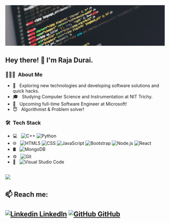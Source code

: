 <img src="https://github.com/Raja58/ProShop-eCommerce/blob/main/Programing.jpg">

<h2> Hey there! 👋 I'm Raja Durai.</h2>

<h3> 👨🏻‍💻 &nbsp;About Me </h3>

- 🤔 &nbsp; Exploring new technologies and developing software solutions and quick hacks.
- 🎓 &nbsp; Studying Computer Science and Instrumentation at NIT Trichy.
- 💼 &nbsp; Upcoming full-time Software Engineer at Microsoft!
- 😇 &nbsp; Algorithmist & Problem solver!

<h3> 🛠 &nbsp;Tech Stack</h3>

- 💻 &nbsp;
  ![C++](https://img.shields.io/badge/-C++-333333?style=flat&logo=C%2B%2B&logoColor=00599C)
  ![Python](https://img.shields.io/badge/-Python-333333?style=flat&logo=python)
- 🌐 &nbsp;
  ![HTML5](https://img.shields.io/badge/-HTML5-333333?style=flat&logo=HTML5)
  ![CSS](https://img.shields.io/badge/-CSS-333333?style=flat&logo=CSS3&logoColor=1572B6)
  ![JavaScript](https://img.shields.io/badge/-JavaScript-333333?style=flat&logo=javascript)
  ![Bootstrap](https://img.shields.io/badge/-Bootstrap-333333?style=flat&logo=bootstrap&logoColor=563D7C)
  ![Node.js](https://img.shields.io/badge/-Node.js-333333?style=flat&logo=node.js)
  ![React](https://img.shields.io/badge/-React-333333?style=flat&logo=react)
- 🛢 &nbsp;
  ![MongoDB](https://img.shields.io/badge/-MongoDB-333333?style=flat&logo=mongodb)
- ⚙️ &nbsp;
  ![Git](https://img.shields.io/badge/-Git-333333?style=flat&logo=git)
- 🔧 &nbsp;
  ![Visual Studio Code](https://img.shields.io/badge/-Visual%20Studio%20Code-333333?style=flat&logo=visual-studio-code&logoColor=007ACC) 
<br/>
<a href="https://github.com/AVS1508">
  <img height="180em" src="https://github-readme-stats.vercel.app/api/top-langs/?username=Raja58&theme=dark&layout=compact" />
</a>

<!-- ![Raja's github stats](https://github-readme-stats.vercel.app/api?username=Raja58&show_icons=true&theme=dark) -->
<br/>

## 📫 Reach me:
## [![Linkedin](https://i.stack.imgur.com/gVE0j.png) LinkedIn](https://www.linkedin.com/in/raja58)  [![GitHub](https://i.stack.imgur.com/tskMh.png) GitHub](https://github.com/Raja58)
